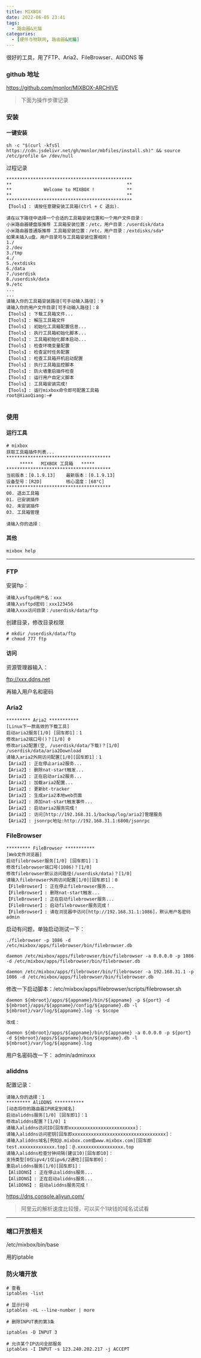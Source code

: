 ```yaml
---
title: MIXBOX
date: 2022-06-05 23:41
tags: 
  - 路由器&光猫
categories:
  - [硬件与物联网, 路由器&光猫]
---
```


很好的工具，用了FTP、Aria2、FileBrowser、AliDDNS 等

### github 地址
https://github.com/monlor/MIXBOX-ARCHIVE


>下面为操作步骤记录


### 安装

#### 一键安装
```
sh -c "$(curl -kfsSl https://cdn.jsdelivr.net/gh/monlor/mbfiles/install.sh)" && source /etc/profile &> /dev/null

```

过程记录
```
***********************************************
**                                           **
**            Welcome to MIXBOX !            **
**                                           **
***********************************************
【Tools】: 请按任意键安装工具箱(Ctrl + C 退出).

请在以下路径中选择一个合适的工具箱安装位置和一个用户文件目录：
小米路由器硬盘版推荐 工具箱安装位置：/etc，用户目录：/userdisk/data
小米路由器普通版推荐 工具箱安装位置：/etc，用户目录：/extdisks/sda*
如果未插入u盘，用户目录可与工具箱安装位置相同！
1./
2./dev
3./tmp
4./
5./extdisks
6./data
7./userdisk
8./userdisk/data
9./etc
...
...
请输入你的工具箱安装路径[可手动输入路径]：9
请输入你的用户文件目录[可手动输入路径]：8
【Tools】: 下载工具箱文件...
【Tools】: 解压工具箱文件
【Tools】: 初始化工具箱配置信息...
【Tools】: 执行工具箱初始化脚本...
【Tools】: 工具箱初始化脚本启动...
【Tools】: 检查环境变量配置
【Tools】: 检查定时任务配置
【Tools】: 检查工具箱开机启动配置
【Tools】: 执行工具箱监控脚本
【Tools】: 防火墙重启插件检查
【Tools】: 运行用户自定义脚本
【Tools】: 工具箱安装完成!
【Tools】: 运行mixbox命令即可配置工具箱
root@XiaoQiang:~# 


```


### 使用 

#### 运行工具
```
# mixbox
获取工具箱插件列表...
***************************************
     *****   MIXBOX 工具箱   *****     
***************************************
当前版本：[0.1.9.13]    最新版本：[0.1.9.13]
设备型号：[R2D]         核心温度：[68°C]
***************************************
00. 退出工具箱
01. 已安装插件
02. 未安装插件
03. 工具箱管理

请输入你的选择：

```

#### 其他
```
mixbox help
```


---------------------------

### FTP
安装ftp：  

```
请输入vsftpd用户名：xxx
请输入vsftpd密码：xxx123456
请输入xxx访问目录：/userdisk/data/ftp

```

创建目录，修改目录权限
```
# mkdir /userdisk/data/ftp
# chmod 777 ftp
```



#### 访问
资源管理器输入：

ftp://xxx.ddns.net

再输入用户名和密码



### Aria2

```
********* Aria2 ***********
[Linux下一款高效的下载工具]
启动aria2服务[1/0] [回车即1]：1
修改aria2端口号()？[1/0] 0
修改aria2配置(空, /userdisk/data/下载)？[1/0] /userdisk/data/aria2Download
请输入aria2外网访问配置[1/0][回车即1]：1
【Aria2】: 正在停止aria2服务... 
【Aria2】: 删除nat-start触发...
【Aria2】: 正在启动aria2服务... 
【Aria2】: 加载aria2配置...
【Aria2】: 更新bt-tracker
【Aria2】: 生成aria2本地web页面
【Aria2】: 添加nat-start触发事件...
【Aria2】: 启动aria2服务完成！
【Aria2】: 访问[http://192.168.31.1/backup/log/aria2]管理服务
【Aria2】: jsonrpc地址:http://192.168.31.1:6800/jsonrpc
```



### FileBrowser
```
********* FileBrowser ***********
[Web文件浏览器]
启动filebrowser服务[1/0] [回车即1]：1
修改filebrowser端口号(1086)？[1/0] 
修改filebrowser默认访问路径(/userdisk/data)？[1/0] 
请输入filebrowser外网访问配置[1/0][回车即1]：0
【FileBrowser】: 正在停止filebrowser服务... 
【FileBrowser】: 删除nat-start触发...
【FileBrowser】: 正在启动filebrowser服务... 
【FileBrowser】: 启动filebrowser服务完成！
【FileBrowser】: 请在浏览器中访问[http://192.168.31.1:1086]，默认用户名密码admin
```

启动有问题，单独启动测试一下：
```
./filebrowser -p 1086 -d /etc/mixbox/apps/filebrowser/bin/filebrowser.db 

daemon /etc/mixbox/apps/filebrowser/bin/filebrowser -a 0.0.0.0 -p 1086 -d /etc/mixbox/apps/filebrowser/bin/filebrowser.db

daemon /etc/mixbox/apps/filebrowser/bin/filebrowser -a 192.168.31.1 -p 1086 -d /etc/mixbox/apps/filebrowser/bin/filebrowser.db
```
修改一下启动脚本：/etc/mixbox/apps/filebrowser/scripts/filebrowser.sh
```
daemon ${mbroot}/apps/${appname}/bin/${appname} -p ${port} -d ${mbroot}/apps/${appname}/config/${appname}.db -l ${mbroot}/var/log/${appname}.log -s $scope 

改成：

daemon ${mbroot}/apps/${appname}/bin/${appname} -a 0.0.0.0 -p ${port} -d ${mbroot}/apps/${appname}/bin/${appname}.db -l ${mbroot}/var/log/${appname}.log  

```


用户名密码改一下：
admin/adminxxx


### aliddns

配置记录：
```
请输入你的选择：1
********* AliDDNS ***********
[动态将你的路由器IP绑定到域名]
启动aliddns服务[1/0] [回车即1]：1
修改aliddns配置？[1/0] 1
请输入aliddns访问ID[回车即xxxxxxxxxxxxxxxxxxxxxxxxx]：
请输入aliddns访问密钥[回车即xxxxxxxxxxxxxxxxxxxxxxxxxxxxxxxxxxx]：
请输入aliddns域名[例如@.mixbox.com或www.mixbox.com][回车即test.xxxxxxxxxxxxx.top]：@.xxxxxxxxxxxxxxxxx.top    
请输入aliddns检查分钟间隔(建议10)[回车即10]：
支持类型[0仅ipv4/1仅ipv6/2通吃][回车即0]：
重启aliddns服务[1/0][回车即1]：
【AliDDNS】: 正在停止aliddns服务... 
【AliDDNS】: 正在启动aliddns服务... 
【AliDDNS】: 启动aliddns服务完成！

```


https://dns.console.aliyun.com/

> 阿里云的解析速度比较慢，可以买个1块钱的域名试试看



-------------------



### 端口开放相关
/etc/mixbox/bin/base

用的iptable


### 防火墙开放
```
# 查看
iptables -list

# 显示行号
iptables -nL --line-number | more

# 删除INPUT表的第3条

iptables -D INPUT 3

# 允许某个IP访问全部服务
iptables -I INPUT -s 123.240.202.217 -j ACCEPT
```


